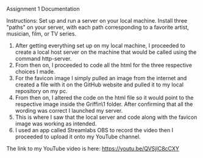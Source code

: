 Assignment 1 Documentation

Instructions: Set up and run a server on your local machine.
Install three "paths" on your server, with each path corresponding to a favorite artist, musician, film, or TV series.

1.	After getting everything set up on my local machine, I proceeded to create a local host server on the machine that would be called using the command http-server. 
2.	From then on, I proceeded to code all the html for the three respective choices I made. 
3.	For the favicon image I simply pulled an image from the internet and created a file with it on the GitHub website and pulled it to my local repository on my pc. 
4.	From then on, I altered the code on the html file so it would point to the respective image inside the Griffin\1 folder. After confirming that all the wording was correct I launched my server. 
5.	This is where I saw that the local server and code along with the favicon image was working as intended. 
6.	I used an app called Streamlabs OBS to record the video then I proceeded to upload it onto my YouTube channel. 

The link to my YouTube video is here:  https://youtu.be/QVSjIC8cCXY
